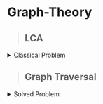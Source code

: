 # Graph-Theory

>## LCA

<details markdown = "1"><summary>Classical Problem</summary>
 
  [Problem-01 (LeetCode 236) : ](https://leetcode.com/problems/lowest-common-ancestor-of-a-binary-tree/description/) &nbsp; [**Click here to see my solution**](https://leetcode.com/problems/lowest-common-ancestor-of-a-binary-tree/submissions/)

  [Problem-02 (CSES 1688): ](https://cses.fi/problemset/task/1688/) &nbsp; [**Click here to see my solution**](https://cses.fi/paste/1b8e13c825b7bbaf757a37/)

  [Problem-03 (CSES 1687-Binary Lifting): ](https://cses.fi/problemset/task/1687) &nbsp; [**Click here to see my solution**](https://cses.fi/paste/a6d5f7b2cc8a6f0d757763/)

</details>

>## Graph Traversal

<details markdown = "1"><summary>Solved Problem</summary>
 
  [Problem-01 : ](https://cses.fi/problemset/task/1682) &nbsp; [My Solution](https://cses.fi/paste/ec36a56076940fd774801e/)

  [Problem-02 (Dijkstra) :](https://www.spoj.com/problems/INCARDS/) &nbsp; [ My Solution](https://www.spoj.com/status/INCARDS,pseudo_code20/)

   [Problem-03 ( MST ) :](https://www.spoj.com/problems/BLINNET/en/) &nbsp; [ My Solution](https://www.spoj.com/status/BLINNET,pseudo_code20/)

   [Problem-04 :](https://cses.fi/problemset/task/1194) &nbsp; [ My Solution](https://cses.fi/paste/2650dee56a05ab3b5fcbf8/)

   [Problem-05 :](https://cses.fi/problemset/task/1682) &nbsp; [ My Solution](https://cses.fi/paste/ec36a56076940fd774801e/)

</details>
